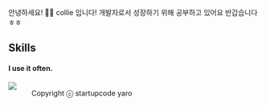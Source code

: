 
안녕하세요! 🙋‍♂️ collie 입니다!
개발자로서 성장하기 위해 공부하고 있어요 반갑습니다 ㅎㅎ

## Skills
#### I use it often.
<div style="display:flex;gap:30px;flex-wrap:wrap;">
  <img src="https://img.shields.io/badge/js-F7DF1E?style=for-the-badge&logo=javascript&logoColor=black">
  


Copyright ⓒ startupcode yaro
